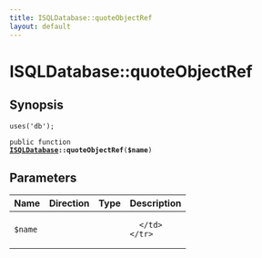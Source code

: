 ```yaml
---
title: ISQLDatabase::quoteObjectRef
layout: default
---
```


# ISQLDatabase::quoteObjectRef

## Synopsis

<code>uses('db');</code>

<code>public function <b><a href="ISQLDatabase">ISQLDatabase</a>::quoteObjectRef</b>(<b>$name</b>)</code>

## Parameters

<table>
  <thead>
    <tr>
      <th>Name</th>
      <th>Direction</th>
      <th>Type</th>
      <th>Description</th>
    </tr>
  </thead>
  <tbody>
    <tr>
      <td><code>$name</code>
      <td><i></i></td>
      <td></td>
      <td>

      </td>
    </tr>
  </tbody>
</table>

